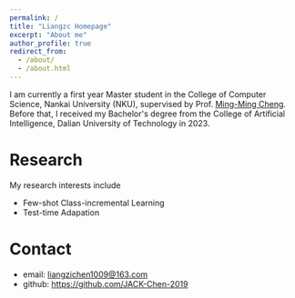 ```yaml
---
permalink: /
title: "Liangzc Homepage"
excerpt: "About me"
author_profile: true
redirect_from: 
  - /about/
  - /about.html
---
```


I am currently a first year Master student in the College of Computer Science, Nankai University (NKU), supervised by Prof. [Ming-Ming Cheng](https://mmcheng.net/). Before that, I received my Bachelor's degree from the College  of Artificial Intelligence, Dalian University of Technology in 2023.

Research
======
My research interests include
* Few-shot Class-incremental Learning
* Test-time Adapation

Contact
======
- email: liangzichen1009@163.com
- github: https://github.com/JACK-Chen-2019
